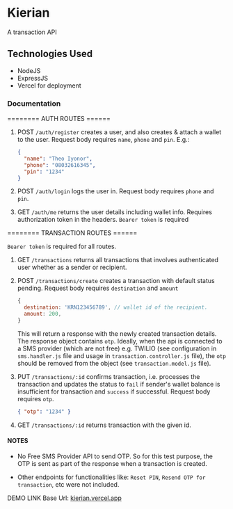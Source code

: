 # Kierian

A transaction API

## Technologies Used

- NodeJS
- ExpressJS
- Vercel for deployment

### Documentation

======== AUTH ROUTES ======

1. POST `/auth/register` creates a user, and also creates & attach a wallet to the user. Request body requires `name`, `phone` and `pin`. E.g.:

   ```json
   {
     "name": "Theo Iyonor",
     "phone": "08032616345",
     "pin": "1234"
   }
   ```

2. POST `/auth/login` logs the user in. Request body requires `phone` and `pin`.

3. GET `/auth/me` returns the user details including wallet info. Requires authorization token in the headers. `Bearer token` is required

======== TRANSACTION ROUTES ======

`Bearer token` is required for all routes.

1. GET `/transactions` returns all transactions that involves authenticated user whether as a sender or recipient.

2. POST `/transactions/create` creates a transaction with default status pending. Request body requires `destination` and `amount`

   ```js
   {
     destination: 'KRN123456789', // wallet id of the recipient.
     amount: 200,
   }
   ```

   This will return a response with the newly created transaction details. The response object contains `otp`.
   Ideally, when the api is connected to a SMS provider (which are not free) e.g. TWILIO (see configuration in `sms.handler.js` file and usage in `transaction.controller.js` file), the `otp` should be removed from the object (see `transaction.model.js` file).

3. PUT `/transactions/:id` confirms transaction, i.e. processes the transaction and updates the status to `fail` if sender's wallet balance is insufficient for transaction and `success` if successful. Request body requires `otp`.

   ```json
   { "otp": "1234" }
   ```

4. GET `/transactions/:id` returns transaction with the given id.

#### NOTES

- No Free SMS Provider API to send OTP. So for this test purpose, the OTP is sent as part of the response when a transaction is created.

- Other endpoints for functionalities like: `Reset PIN`, `Resend OTP for transaction`, etc were not included.

DEMO LINK Base Url: [kierian.vercel.app](kierian.vercel.app)
